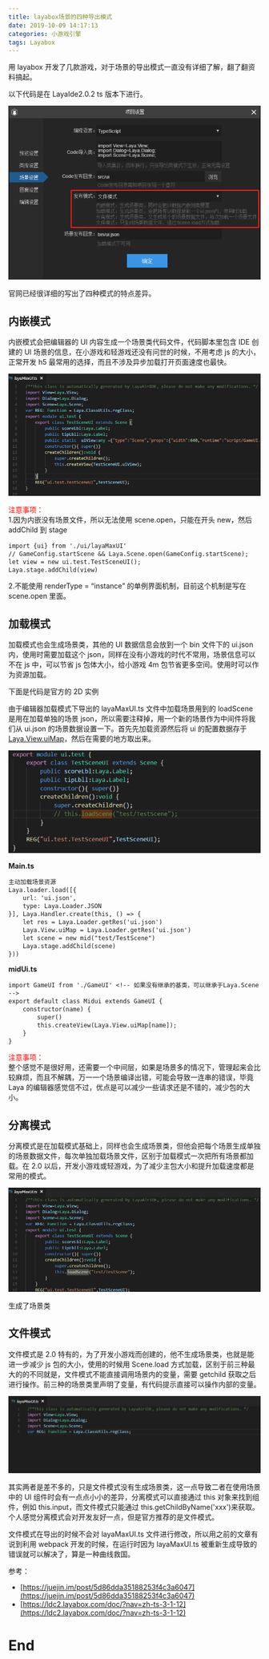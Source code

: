 ```yaml
---
title: layabox场景的四种导出模式
date: 2019-10-09 14:17:13
categories: 小游戏引擎
tags: Layabox
---
```


用 layabox 开发了几款游戏，对于场景的导出模式一直没有详细了解，翻了翻资料搞起。

以下代码是在 LayaIde2.0.2 ts 版本下进行。

![](/images/layamode/layamode-1.png)

官网已经很详细的写出了四种模式的特点差异。

## **内嵌模式**

内嵌模式会把编辑器的 UI 内容生成一个场景类代码文件，代码脚本里包含 IDE 创建的 UI 场景的信息，在小游戏和轻游戏还没有问世的时候，不用考虑 js 的大小，正常开发 h5 最常用的选择，而且不涉及异步加载打开页面速度也最快。

![](/images/layamode/layamode-2.png)

<font color=red>注意事项：</font><br>1.因为内嵌没有场景文件，所以无法使用 scene.open，只能在开头 new，然后 addChild 到 stage

```base
import {ui} from './ui/layaMaxUI'
// GameConfig.startScene && Laya.Scene.open(GameConfig.startScene);
let view = new ui.test.TestSceneUI();
Laya.stage.addChild(view)
```

2.不能使用 renderType = “instance” 的单例界面机制，目前这个机制是写在 scene.open 里面。

## **加载模式**

加载模式也会生成场景类，其他的 UI 数据信息会放到一个 bin 文件下的 ui.json 内，使用时需要加载这个 json，同样在没有小游戏的时代不常用，场景信息可以不在 js 中，可以节省 js 包体大小，给小游戏 4m 包节省更多空间。使用时可以作为资源加载。

下面是代码是官方的 2D 实例

由于编辑器加载模式下导出的 layaMaxUI.ts 文件中加载场景用到的 loadScene 是用在加载单独的场景 json，所以需要注释掉，用一个新的场景作为中间件将我们从 ui.json 的场景数据设置一下。首先先加载资源然后将 ui 的配置数据存于[Laya.View.uiMap](http://layaair.ldc.layabox.com/api/laya/ui/View.html#uiMap)，然后在需要的地方取出来。

![](/images/layamode/layamode-4.png)

**Main.ts**

```base
主动加载场景资源
Laya.loader.load([{
    url: 'ui.json',
	type: Laya.Loader.JSON
}], Laya.Handler.create(this, () => {
	let res = Laya.Loader.getRes('ui.json')
	Laya.View.uiMap = Laya.Loader.getRes('ui.json')
	let scene = new mid("test/TestScene")
	Laya.stage.addChild(scene)
}))
```

**midUi.ts**

```base
import GameUI from './GameUI' <!-- 如果没有继承的基类，可以继承于Laya.Scene -->
export default class Midui extends GameUI {
    constructor(name) {
        super()
        this.createView(Laya.View.uiMap[name]);
    }
}
```

<font color=red>注意事项：</font><br>整个感觉不是很好用，还需要一个中间层，如果是场景多的情况下，管理起来会比较麻烦，而且不解耦，万一一个场景编译出错，可能会导致一连串的错误，毕竟 Laya 的编辑器感觉信不过，优点是可以减少一些请求还是不错的，减少包的大小。

## **分离模式**

分离模式是在加载模式基础上，同样也会生成场景类，但他会把每个场景生成单独的场景数据文件，每次单独加载场景文件，区别于加载模式一次把所有场景都加载。在 2.0 以后，开发小游戏或轻游戏，为了减少主包大小和提升加载速度都是常用的模式。

![](/images/layamode/layamode-5.png)

生成了场景类

## **文件模式**

文件模式是 2.0 特有的，为了开发小游戏而创建的，他不生成场景类，也就是能进一步减少 js 包的大小，使用的时候用 Scene.load 方式加载，区别于前三种最大的的不同就是，文件模式不能直接调用场景内的变量，需要 getchild 获取之后进行操作。前三种的场景类里声明了变量，有代码提示直接可以操作内部的变量。

![](/images/layamode/layamode-6.png)

其实两者是差不多的，只是文件模式没有生成场景类，这一点导致二者在使用场景中的 UI 组件时会有一点点小小的差异，分离模式可以直接通过 this 对象来找到组件，例如 this.input，而文件模式只能通过 this.getChildByName('xxx')来获取。个人感觉分离模式会对开发友好一点，但是官方推荐的是文件模式。

文件模式在导出的时候不会对 layaMaxUI.ts 文件进行修改，所以用之前的文章有说到利用 webpack 开发的时候，在运行时因为 layaMaxUI.ts 被重新生成导致的错误就可以解决了，算是一种曲线救国。

参考：

- [https://juejin.im/post/5d86dda35188253f4c3a6047](https://juejin.im/post/5d86dda35188253f4c3a6047)
- [https://ldc2.layabox.com/doc/?nav=zh-ts-3-1-12](https://ldc2.layabox.com/doc/?nav=zh-ts-3-1-12)

# End
